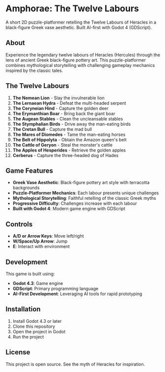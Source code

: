 # Amphorae: The Twelve Labours

A short 2D puzzle-platformer retelling the Twelve Labours of Heracles in a black-figure Greek vase aesthetic. Built AI-first with Godot 4 (GDScript).

## About

Experience the legendary twelve labours of Heracles (Hercules) through the lens of ancient Greek black-figure pottery art. This puzzle-platformer combines mythological storytelling with challenging gameplay mechanics inspired by the classic tales.

## The Twelve Labours

1. **The Nemean Lion** - Slay the invulnerable lion
2. **The Lernaean Hydra** - Defeat the multi-headed serpent
3. **The Ceryneian Hind** - Capture the golden deer
4. **The Erymanthian Boar** - Bring back the giant boar
5. **The Augean Stables** - Clean the uncleansable stables
6. **The Stymphalian Birds** - Drive away the man-eating birds
7. **The Cretan Bull** - Capture the mad bull
8. **The Mares of Diomedes** - Tame the man-eating horses
9. **The Belt of Hippolyta** - Obtain the Amazon queen's belt
10. **The Cattle of Geryon** - Steal the monster's cattle
11. **The Apples of Hesperides** - Retrieve the golden apples
12. **Cerberus** - Capture the three-headed dog of Hades

## Game Features

- **Greek Vase Aesthetic**: Black-figure pottery art style with terracotta backgrounds
- **Puzzle-Platformer Mechanics**: Each labour presents unique challenges
- **Mythological Storytelling**: Faithful retelling of the classic Greek myths
- **Progressive Difficulty**: Challenges increase with each labour
- **Built with Godot 4**: Modern game engine with GDScript

## Controls

- **A/D or Arrow Keys**: Move left/right
- **W/Space/Up Arrow**: Jump
- **E**: Interact with environment

## Development

This game is built using:
- **Godot 4.3**: Game engine
- **GDScript**: Primary programming language
- **AI-First Development**: Leveraging AI tools for rapid prototyping

## Installation

1. Install Godot 4.3 or later
2. Clone this repository
3. Open the project in Godot
4. Run the project

## License

This project is open source. See the myth of Heracles for inspiration.